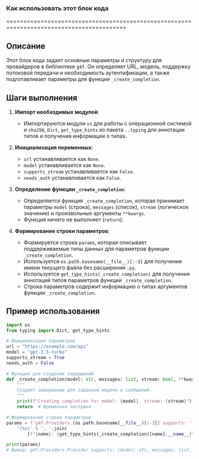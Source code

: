 ### **Как использовать этот блок кода**

=========================================================================================

Описание
-------------------------
Этот блок кода задает основные параметры и структуру для провайдеров в библиотеке `g4f`. Он определяет URL, модель, поддержку потоковой передачи и необходимость аутентификации, а также подготавливает параметры для функции `_create_completion`.

Шаги выполнения
-------------------------
1. **Импорт необходимых модулей**:
   - Импортируются модули `os` для работы с операционной системой и `sha256`, `Dict`, `get_type_hints` из пакета `..typing` для аннотации типов и получения информации о типах.

2. **Инициализация переменных**:
   - `url` устанавливается как `None`.
   - `model` устанавливается как `None`.
   - `supports_stream` устанавливается как `False`.
   - `needs_auth` устанавливается как `False`.

3. **Определение функции `_create_completion`**:
   - Определяется функция `_create_completion`, которая принимает параметры `model` (строка), `messages` (список), `stream` (логическое значение) и произвольные аргументы `**kwargs`.
   - Функция ничего не выполняет (`return`).

4. **Формирование строки параметров**:
   - Формируется строка `params`, которая описывает поддерживаемые типы данных для параметров функции `_create_completion`.
   - Используется `os.path.basename(__file__)[:-3]` для получения имени текущего файла без расширения `.py`.
   - Используется `get_type_hints(_create_completion)` для получения аннотаций типов параметров функции `_create_completion`.
   - Строка параметров содержит информацию о типах аргументов функции `_create_completion`.

Пример использования
-------------------------

```python
import os
from typing import Dict, get_type_hints

# Инициализация параметров
url = "https://example.com/api"
model = "gpt-3.5-turbo"
supports_stream = True
needs_auth = False

# Функция для создания завершений
def _create_completion(model: str, messages: list, stream: bool, **kwargs):
    """
    Создает завершение для заданной модели и сообщений.
    """
    print(f"Creating completion for model: {model}, stream: {stream}")
    return  # Временная заглушка

# Формирование строки параметров
params = f'g4f.Providers.{os.path.basename(__file__)[:-3]} supports: ' + \
    '(%s)' % ', '.join(
        [f"{name}: {get_type_hints(_create_completion)[name].__name__}" for name in _create_completion.__code__.co_varnames[:_create_completion.__code__.co_argcount]])

print(params)
# Вывод: g4f.Providers.Provider supports: (model: str, messages: list, stream: bool)